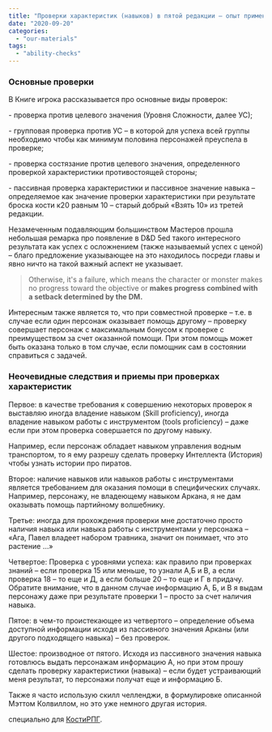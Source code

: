 ```yaml
---
title: "Проверки характеристик (навыков) в пятой редакции – опыт применения"
date: "2020-09-20"
categories: 
  - "our-materials"
tags: 
  - "ability-checks"
---
```


### Основные проверки

В Книге игрока рассказывается про основные виды проверок:

\- проверка против целевого значения (Уровня Сложности, далее УС);

\- групповая проверка против УС – в которой для успеха всей группы необходимо чтобы как минимум половина персонажей преуспела в проверке;

\- проверка состязание против целевого значения, определенного проверкой характеристики противостоящей стороны;

\- пассивная проверка характеристики и пассивное значение навыка – определяемое как значение проверки характеристики при результате броска кости к20 равным 10 – старый добрый «Взять 10» из третей редакции.

Незамеченным подавляющим большинством Мастеров прошла небольшая ремарка про появление в D&D 5ed такого интересного результата как успех с осложнением (также называемый успех с ценой) – благо предложение указывающее на это находилось посреди главы и явно ничто на такой важный аспект не указывает.

> Otherwise, it's a failure, which means the character or monster makes no progress toward the objective or **makes progress combined with a setback determined by the DM.**

Интересным также является то, что при совместной проверке – т.е. в случае если один персонаж оказывает помощь другому – проверку совершает персонаж с максимальным бонусом к проверке с преимуществом за счет оказанной помощи. При этом помощь может быть оказана только в том случае, если помощник сам в состоянии справиться с задачей.

### Неочевидные следствия и приемы при проверках характеристик

Первое: в качестве требования к совершению некоторых проверок я выставляю иногда владение навыком (Skill proficiency), иногда владение навыком работы с инструментом (tools proficiency) – даже если при этом проверка совершается по другому навыку.

Например, если персонаж обладает навыком управления водным транспортом, то я ему разрешу сделать проверку Интеллекта (История) чтобы узнать истории про пиратов.

Второе: наличие навыков или навыков работы с инструментами является требованием для оказания помощи в специфических случаях. Например, персонажу, не владеющему навыком Аркана, я не дам оказывать помощь партийному волшебнику.

Третье: иногда для прохождения проверки мне достаточно просто наличия навыка или навыка работы с инструментами у персонажа – «Ага, Павел владеет набором травника, значит он понимает, что это растение …»

Четвертое: Проверка с уровнями успеха: как правило при проверках знаний – если проверка 15 или меньше, то узнали А,Б и В, а если проверка 18 – то еще и Д, а если больше 20 – то еще и Г в придачу. Обратите внимание, что в данном случае информацию А, Б, и В я выдам персонажу даже при результате проверки 1 – просто за счет наличия навыка.

Пятое: в чем-то проистекающее из четвертого – определение объема доступной информации исходя из пассивного значения Арканы (или другого подходящего навыка) – без проверок.

Шестое: производное от пятого. Исходя из пассивного значения навыка готовлюсь выдать персонажам информацию А, но при этом прошу сделать проверку характеристики (навыка) – если будет устраивающий меня результат, то персонажи получат еще и информацию Б.

Также я часто использую скилл челленджи, в формулировке описанной Мэттом Колвиллом, но это уже немного другая история.

специально для [КостиРПГ](https://www.kostirpg.com/).

